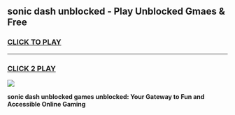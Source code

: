 
## sonic dash unblocked - Play Unblocked Gmaes & Free
<h3>
<a href="https://news.freeplayer.one?title=sonic_dash_unblocked&ref=23F">CLICK TO PLAY</a></h3>
<hr>

<h3>
<a href="https://news.freeplayer.one?title=sonic_dash_unblocked&ref=23F">CLICK 2 PLAY</a>
  
</h3>

<a href="https://news.freeplayer.one?title=sonic_dash_unblocked&ref=23F/"><img src="https://clearcache.store/games.png"></a>


**sonic dash unblocked games unblocked: Your Gateway to Fun and Accessible Online Gaming**
